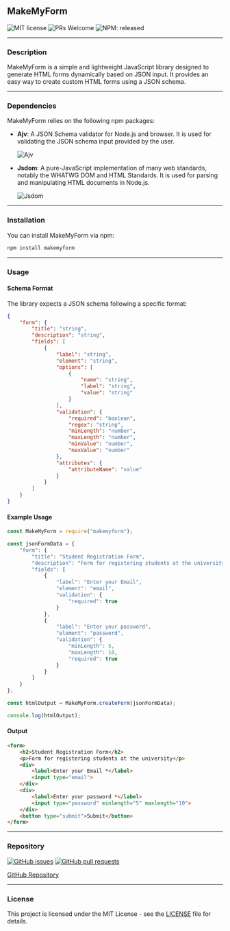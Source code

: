 ## MakeMyForm
![MIT license](https://img.shields.io/badge/License-MIT-blue.svg?longCache=true)
![PRs Welcome](https://img.shields.io/badge/PRs-welcome-brightgreen.svg?longCache=true)
![NPM: released](https://img.shields.io/npm/v/makemyform.svg)


---

### Description

MakeMyForm is a simple and lightweight JavaScript library designed to generate HTML forms dynamically based on JSON input. It provides an easy way to create custom HTML forms using a JSON schema.

---

### Dependencies

MakeMyForm relies on the following npm packages:

- **Ajv**: A JSON Schema validator for Node.js and browser. It is used for validating the JSON schema input provided by the user.

  ![Ajv](https://img.shields.io/npm/v/ajv.svg)

- **Jsdom**: A pure-JavaScript implementation of many web standards, notably the WHATWG DOM and HTML Standards. It is used for parsing and manipulating HTML documents in Node.js.

  ![Jsdom](https://img.shields.io/npm/v/jsdom.svg)
---

### Installation

You can install MakeMyForm via npm:

```bash
npm install makemyform
```

---

### Usage

#### Schema Format

The library expects a JSON schema following a specific format:

```json
{
    "form": {
        "title": "string",
        "description": "string",
        "fields": [
            {
                "label": "string",
                "element": "string",
                "options": [
                    {
                        "name": "string",
                        "label": "string",
                        "value": "string"
                    }
                ],
                "validation": {
                    "required": "boolean",
                    "regex": "string",
                    "minLength": "number",
                    "maxLength": "number",
                    "minValue": "number",
                    "maxValue": "number"
                },
                "attributes": {
                    "attributeName": "value"
                }
            }
        ]
    }
}
```

#### Example Usage

```javascript
const MakeMyForm = require("makemyform");

const jsonFormData = {
    "form": {
        "title": "Student Registration Form",
        "description": "Form for registering students at the university",
        "fields": [
            {
                "label": "Enter your Email",
                "element": "email",
                "validation": {
                    "required": true
                }
            },
            {
                "label": "Enter your password",
                "element": "password",
                "validation": {
                    "minLength": 5,
                    "maxLength": 10,
                    "required": true
                }
            }
        ]
    }
};

const htmlOutput = MakeMyForm.createForm(jsonFormData);

console.log(htmlOutput);
```

#### Output

```html
<form>
    <h2>Student Registration Form</h2>
    <p>Form for registering students at the university</p>
    <div>
        <label>Enter your Email *</label>
        <input type="email">
    </div>
    <div>
        <label>Enter your password *</label>
        <input type="password" minlength="5" maxlength="10">
    </div>
    <button type="submit">Submit</button>
</form>
```

---

### Repository
[![GitHub issues](https://img.shields.io/github/issues/abhi9720/makemyform)](https://github.com/abhi9720/makemyform/issues)
[![GitHub pull requests](https://img.shields.io/github/issues-pr/abhi9720/makemyform)](https://github.com/abhi9720/makemyform/pulls)

[GitHub Repository](https://github.com/abhi9720/makemyform)



---

### License

This project is licensed under the MIT License - see the [LICENSE](https://github.com/abhi9720/makemyform/blob/main/LICENSE) file for details.
